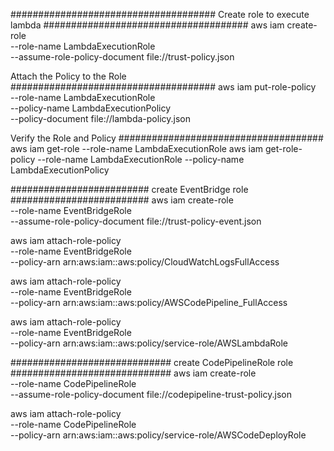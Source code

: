 
#####################################
Create role to execute lambda
#####################################
aws iam create-role \
  --role-name LambdaExecutionRole \
  --assume-role-policy-document file://trust-policy.json

Attach the Policy to the Role
#####################################
aws iam put-role-policy \
  --role-name LambdaExecutionRole \
  --policy-name LambdaExecutionPolicy \
  --policy-document file://lambda-policy.json

Verify the Role and Policy
#####################################
aws iam get-role --role-name LambdaExecutionRole
aws iam get-role-policy --role-name LambdaExecutionRole --policy-name LambdaExecutionPolicy

#########################
create  EventBridge role
#########################
aws iam create-role \
  --role-name EventBridgeRole \
  --assume-role-policy-document file://trust-policy-event.json

aws iam attach-role-policy \
  --role-name EventBridgeRole \
  --policy-arn arn:aws:iam::aws:policy/CloudWatchLogsFullAccess

aws iam attach-role-policy \
  --role-name EventBridgeRole \
  --policy-arn arn:aws:iam::aws:policy/AWSCodePipeline_FullAccess

aws iam attach-role-policy \
  --role-name EventBridgeRole \
  --policy-arn arn:aws:iam::aws:policy/service-role/AWSLambdaRole


#############################
create  CodePipelineRole role
#############################
aws iam create-role \
  --role-name CodePipelineRole \
  --assume-role-policy-document file://codepipeline-trust-policy.json

aws iam attach-role-policy \
    --role-name CodePipelineRole \
    --policy-arn arn:aws:iam::aws:policy/service-role/AWSCodeDeployRole